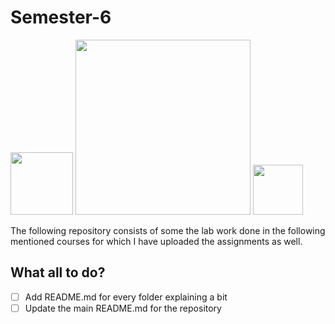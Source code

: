 # Semester-6

<img width=100 src='https://img.shields.io/badge/VLSI-green'/> <img width=280 src='https://img.shields.io/badge/Control Systems-orange'/> <img width=80 src='https://img.shields.io/badge/IoT-blue'/>

The following repository consists of some the lab work done in the following mentioned courses for which I have uploaded the assignments as well.

## What all to do?
- [ ] Add README.md for every folder explaining a bit 
- [ ] Update the main README.md for the repository
